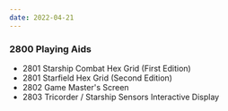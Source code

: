 ```yaml
---
date: 2022-04-21
---
```

### 2800 Playing Aids

- 2801 Starship Combat Hex Grid (First Edition)
- 2801 Starfield Hex Grid (Second Edition)
- 2802 Game Master's Screen
- 2803 Tricorder / Starship Sensors Interactive Display